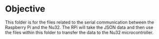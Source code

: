 # Objective
This folder is for the files related to the serial communication between 
the Raspberry Pi and the Nu32. The RPi will take the JSON data and then use the files within this folder to transfer the data to the 
Nu32 microcontroller.
